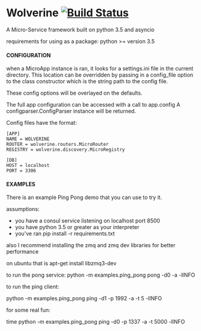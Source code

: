 # Wolverine  [![Build Status](https://travis-ci.org/drankinn/wolverine.svg?branch=master)](https://travis-ci.org/drankinn/wolverine)
A Micro-Service framework built on python 3.5 and asyncio

requirements for using as a package:
python >= version 3.5

#### CONFIGURATION
when a MicroApp instance is ran, it looks for a settings.ini file in the 
current directory.  This location can be overridden by passing in a config_file
option to the class constructor which is the string path to the config file.

These config options will be overlayed on the defaults.

The full app configuration can be accessed with a call to app.config
A configparser.ConfigParser instance will be returned.
 
Config files have the format:
``` 
[APP]
NAME = WOLVERINE
ROUTER = wolverine.routers.MicroRouter
REGISTRY = wolverine.discovery.MicroRegistry

[DB]
HOST = localhost
PORT = 3306
```

#### EXAMPLES

There is an example Ping Pong demo that you can use to try it.

assumptions:
- you have a consul service listening on localhost port 8500
- you have python 3.5 or greater as your interpreter
- you've ran pip install -r requirements.txt

also I recommend installing the zmq and zmq dev libraries for better performance

on ubuntu that is apt-get install libzmq3-dev

to run the pong service:
python -m examples.ping_pong pong -d0 -a -lINFO


to run the ping client:

python -m examples.ping_pong ping -d1 -p 1992 -a -t 5 -lINFO 


for some real fun:

time python -m examples.ping_pong ping -d0 -p 1337 -a -t 5000 -lINFO
